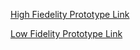 [High Fiedelity Prototype Link](https://www.figma.com/proto/ZHdLPIGSTg2ToobAg6HjP5/Wireframes---Yale-Art-Website?node-id=30-71&t=CLE150AsiR1L5tNR-1)


[Low Fidelity Prototype Link](https://www.figma.com/proto/ZHdLPIGSTg2ToobAg6HjP5/Wireframes---Yale-Art-Website?node-id=0-1&t=CLE150AsiR1L5tNR-1)
